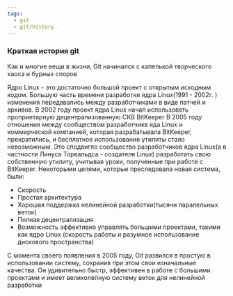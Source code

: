 ```yaml
---
tags:
  - git
  - git/history
---
```

### Краткая история git

Как и многие вещи в жизни, Git начинался с капелькой творческого хаоса и бурных споров

Ядро Linux - это достаточно большой проект с открытым исходным кодом. Большую часть времени разработки ядра Linux(1991 - 2002г. ) изменения передавались между разработчиками в виде патчей и архивов. В 2002 году проект ядра Linux начал использовать проприетарную децентрализованную СКВ BitKeeper
В 2005 году отношения между сообществом разработчикв яда Linux и коммерческой компанией, которая разрабатывала BitKeeper, прекратились, и бесплатное использование утилиты стало невозможным. Это сподвигло сообщество разработчиков ядра Linux(а в частности Линуса Торвальдса - создателя Linux) разработать свою собственную утилиту, учитывая уроки, полученные при работе с BitKeeper. Некоторыми целями, которые преследовала новая система, были:
- Скорость
- Простая архитектура
- Хорошая поддержка нелинейной разработки(тысячи паралельных веток)
- Полная децентрализация
- Возможность эффективно управлять большими проектами, такими как ядро Linux (скорость работы и разумное использование дискового пространства)

С момента своего появления в 2005 году, Git развился в простую в использовании систему, сохранив при этом свои изначальные качества. Он удивительно быстр, эффективен в работе с большими проектами и имеет великолепную систему веток для нелинейной разработки